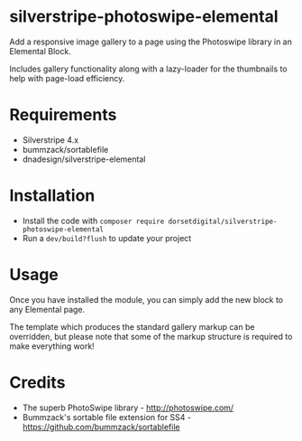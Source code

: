 # silverstripe-photoswipe-elemental

Add a responsive image gallery to a page using the Photoswipe library in an Elemental Block.

Includes gallery functionality along with a lazy-loader for the thumbnails to help with page-load efficiency.

# Requirements
* Silverstripe 4.x
* bummzack/sortablefile
* dnadesign/silverstripe-elemental



# Installation
* Install the code with `composer require dorsetdigital/silverstripe-photoswipe-elemental`
* Run a `dev/build?flush` to update your project

# Usage
Once you have installed the module, you can simply add the new block to any Elemental page.  


The template which produces the standard gallery markup can be overridden, but please note that some of the markup structure is required to make everything work!


# Credits

* The superb PhotoSwipe library - http://photoswipe.com/
* Bummzack's sortable file extension for SS4 - https://github.com/bummzack/sortablefile